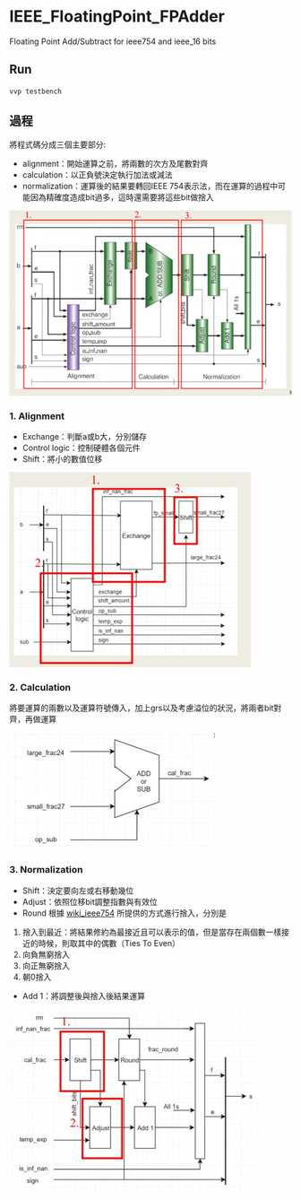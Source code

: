 # IEEE_FloatingPoint_FPAdder
Floating Point Add/Subtract for ieee754 and ieee_16 bits

## Run
<pre><code>vvp testbench</code></pre>

## 過程
將程式碼分成三個主要部分:

+ alignment：開始運算之前，將兩數的次方及尾數對齊
+ calculation：以正負號決定執行加法或減法
+ normalization：運算後的結果要轉回IEEE 754表示法，而在運算的過程中可能因為精確度造成bit過多，這時還需要將這些bit做捨入

![](./fpadder.JPG)

### 1. Alignment
+ Exchange：判斷a或b大，分別儲存
+ Control logic：控制硬體各個元件
+ Shift：將小的數值位移

![](./alignment.JPG)

### 2. Calculation
將要運算的兩數以及運算符號傳入，加上grs以及考慮溢位的狀況，將兩者bit對齊，再做運算

![](./calculation.JPG)

### 3. Normalization
+ Shift：決定要向左或右移動幾位
+ Adjust：依照位移bit調整指數與有效位
+ Round
根據 [wiki_ieee754](https://en.wikipedia.org/wiki/IEEE_754#Rounding_rules) 所提供的方式進行捨入，分別是
1. 捨入到最近：將結果修約為最接近且可以表示的值，但是當存在兩個數一樣接近的時候，則取其中的偶數（Ties To Even）
2. 向負無窮捨入
3. 向正無窮捨入
4. 朝0捨入
+ Add 1：將調整後與捨入後結果運算

![](./nom.JPG)



